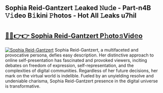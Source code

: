 ## Sophia Reid-Gantzert 𝙻eaked 𝙽u𝚍e - Part-n4B 𝚅𝚒deo B𝚒kini 𝙿hotos - Hot All 𝙻eaks u7hil

# <h2><a href="http://ld0b4xb.urlbe.top/?page=Sophia+Reid-Gantzert">🔗🔗👉👉 Sophia Reid-Gantzert P𝚑oto𝚜Vid𝚎o</a></h2>

[![Sophia Reid-Gantzert](https://i.imgur.com/eBuTRDB.gif)](http://ld0b4xb.urlbe.top/?page=Sophia+Reid-Gantzert)
Sophia Reid-Gantzert, a multifaceted and provocative persona, defies easy description. Her distinctive approach to online self-presentation has fascinated and provoked viewers, inciting debates on freedom of expression, self-representation, and the complexities of digital communities. Regardless of her future decisions, her mark on the virtual world is indelible. Fueled by an unyielding resolve and undeniable charisma, Sophia Reid-Gantzert presence in the digital universe is transformative.
